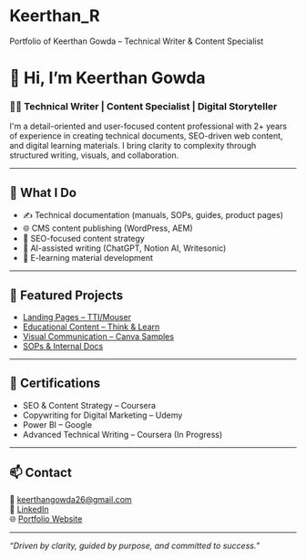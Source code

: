# Keerthan_R
Portfolio of Keerthan Gowda – Technical Writer &amp; Content Specialist
# 👋 Hi, I’m Keerthan Gowda

### 🧑‍💻 Technical Writer | Content Specialist | Digital Storyteller

I'm a detail-oriented and user-focused content professional with 2+ years of experience in creating technical documents, SEO-driven web content, and digital learning materials. I bring clarity to complexity through structured writing, visuals, and collaboration.

---

## 🚀 What I Do

- ✍️ Technical documentation (manuals, SOPs, guides, product pages)
- 🌐 CMS content publishing (WordPress, AEM)
- 🎯 SEO-focused content strategy
- 🤖 AI-assisted writing (ChatGPT, Notion AI, Writesonic)
- 📘 E-learning material development

---

## 📂 Featured Projects

- [Landing Pages – TTI/Mouser](./projects/landing-pages-tti/README.md)
- [Educational Content – Think & Learn](./projects/educational-content/README.md)
- [Visual Communication – Canva Samples](./visuals/README.md)
- [SOPs & Internal Docs](./writing-samples/README.md)

---

## 📜 Certifications

- SEO & Content Strategy – Coursera
- Copywriting for Digital Marketing – Udemy
- Power BI – Google
- Advanced Technical Writing – Coursera (In Progress)

---

## 📫 Contact

📧 keerthangowda26@gmail.com  
🔗 [LinkedIn](https://www.linkedin.com/in/keerthan-r-gowda)  
🌐 [Portfolio Website](https://keerthan-r-gowda.github.io/Keerthan_R/)

---

_“Driven by clarity, guided by purpose, and committed to success.”_
